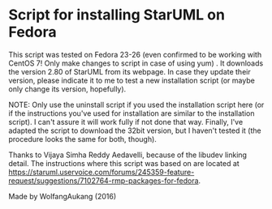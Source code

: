# Script for installing StarUML on Fedora

This script was tested on Fedora 23-26 (even confirmed to be working with CentOS 7! Only make changes to script in case of using yum) . It downloads the version 2.80 of StarUML from its webpage. In case they update their version, please indicate it to me to test a new installation script (or maybe only change its version, hopefully).

NOTE: Only use the uninstall script if you used the installation script here (or if the instructions you've used for installation are similar to the installation script). I can't assure it will work fully if not done that way. Finally, I've adapted the script to download the 32bit version, but I haven't tested it (the procedure looks the same for both, though).

Thanks to Vijaya Simha Reddy Aedavelli, because of the libudev linking detail. The instructions where this script was based on are located at https://staruml.uservoice.com/forums/245359-feature-request/suggestions/7102764-rmp-packages-for-fedora. 

Made by WolfangAukang (2016)
